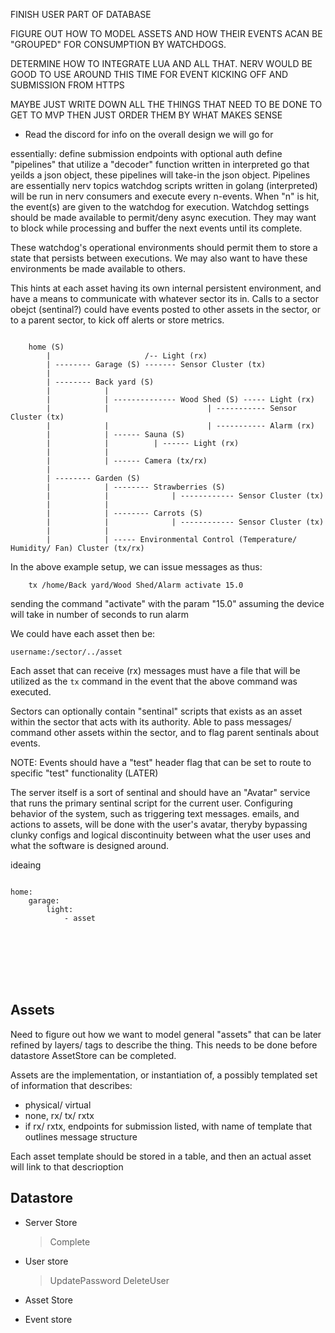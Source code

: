

FINISH USER PART OF DATABASE


FIGURE OUT HOW TO MODEL ASSETS AND HOW THEIR EVENTS
ACAN BE "GROUPED" FOR CONSUMPTION BY WATCHDOGS. 

DETERMINE HOW TO INTEGRATE LUA AND ALL THAT. NERV WOULD
BE GOOD TO USE AROUND THIS TIME FOR EVENT KICKING OFF AND SUBMISSION
FROM HTTPS


MAYBE JUST WRITE DOWN ALL THE THINGS THAT NEED TO BE DONE TO GET TO MVP THEN JUST ORDER THEM
BY WHAT MAKES SENSE 




- Read the discord for info on the overall design we will go for

essentially:
    define submission endpoints with optional auth
    define "pipelines" that utilize a "decoder" function written in interpreted go that yeilds a json object,
        these pipelines will take-in the json object. Pipelines are essentially nerv topics
    watchdog scripts written in golang (interpreted) will be run in nerv consumers and execute every n-events.
    When "n" is hit, the event(s) are given to the watchdog for execution. Watchdog settings should be made available
    to permit/deny async execution. They may want to block while processing and buffer the next events until its complete.
    
These watchdog's operational environments should permit them to store a state that persists between executions.
We may also want to have these environments be made available to others. 

This hints at each asset having its own internal persistent environment, and have a means to
communicate with whatever sector its in. Calls to a sector obejct (sentinal?) could have events
posted to other assets in the sector, or to a parent sector, to kick off alerts or store metrics.


```

    home (S)
        |                     /-- Light (rx)
        | -------- Garage (S) ------- Sensor Cluster (tx)
        |
        | -------- Back yard (S)
        |            |
        |            | -------------- Wood Shed (S) ----- Light (rx)
        |            |                      | ----------- Sensor Cluster (tx)
        |            |                      | ----------- Alarm (rx)
        |            | ------ Sauna (S)
        |            |          | ------ Light (rx)
        |            |
        |            | ------ Camera (tx/rx)
        |
        | -------- Garden (S)
        |            | -------- Strawberries (S)
        |            |              | ------------ Sensor Cluster (tx)
        |            |
        |            | -------- Carrots (S)
        |            |              | ------------ Sensor Cluster (tx)
        |            |
        |            | ----- Environmental Control (Temperature/ Humidity/ Fan) Cluster (tx/rx)
```


In the above example setup, we can issue messages as thus:

```
    tx /home/Back yard/Wood Shed/Alarm activate 15.0
```
sending the command "activate" with the param "15.0" assuming the device will take in number of seconds to run alarm


We could have each asset then be:

    username:/sector/../asset 

Each asset that can receive (rx) messages must have a file that will be utilized as the `tx` command in the
event that the above command was executed.

Sectors can optionally contain "sentinal" scripts that exists as an asset within the sector that acts with its
authority. Able to pass messages/ command other assets within the sector, and to flag parent sentinals about events.

NOTE: Events should have a "test" header flag that can be set to route to specific "test" functionality (LATER)



The server itself is a sort of sentinal and should have an "Avatar" service that runs the primary sentinal script for
the current user. Configuring behavior of the system, such as triggering text messages. emails, and actions to assets,
will be done with the user's avatar, theryby bypassing clunky configs and logical discontinuity between what the user uses
and what the software is designed around.



ideaing
```

home:
    garage:
        light:
            - asset








```




## Assets

Need to figure out how we want to model general "assets" that can be later refined by
layers/ tags to describe the thing. This needs to be done before datastore AssetStore can
be completed.

Assets are the implementation, or instantiation of, a possibly templated set of information
that describes:
 - physical/ virtual
 - none, rx/ tx/ rxtx
 - if rx/ rxtx, endpoints for submission listed, with name of template that outlines message structure

Each asset template should be stored in a table, and then an actual asset will link to that descrioption


## Datastore 

 - Server Store
    > Complete
 - User store
    > UpdatePassword
    > DeleteUser
 - Asset Store
    > 
 - Event store
